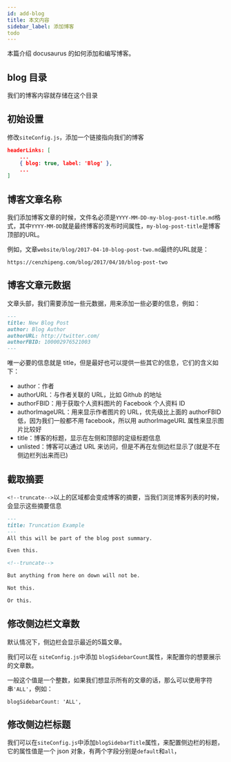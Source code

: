 ```yaml
---
id: add-blog
title: 本文内容
sidebar_label: 添加博客
todo
---
```


本篇介绍 docusaurus 的如何添加和编写博客。



## blog 目录

我们的博客内容就存储在这个目录



## 初始设置

修改`siteConfig.js`，添加一个链接指向我们的博客

```json
headerLinks: [
    ...
    { blog: true, label: 'Blog' },
    ...
]
```



## 博客文章名称

我们添加博客文章的时候，文件名必须是`YYYY-MM-DD-my-blog-post-title.md`格式，其中`YYYY-MM-DD`就是最终博客的发布时间属性，`my-blog-post-title`是博客顶部的URL。

例如，文章`website/blog/2017-04-10-blog-post-two.md`最终的URL就是：

`https://cenzhipeng.com/blog/2017/04/10/blog-post-two`



## 博客文章元数据

文章头部，我们需要添加一些元数据，用来添加一些必要的信息，例如：

```markdown
---
title: New Blog Post
author: Blog Author
authorURL: http://twitter.com/
authorFBID: 100002976521003
---
```

唯一必要的信息就是 title，但是最好也可以提供一些其它的信息，它们的含义如下：

- author：作者
- authorURL：与作者关联的 URL，比如 Github 的地址
- authorFBID：用于获取个人资料图片的 Facebook 个人资料 ID
- authorImageURL：用来显示作者图片的 URL，优先级比上面的 authorFBID 低，因为我们一般都不用 facebook，所以用 authorImageURL 属性来显示图片比较好
- title：博客的标题，显示在左侧和顶部的定级标题信息
- unlisted：博客可以通过 URL 来访问，但是不再在左侧边栏显示了(就是不在侧边栏列出来而已)



## 截取摘要

`<!--truncate-->`以上的区域都会变成博客的摘要，当我们浏览博客列表的时候，会显示这些摘要信息

```markdown
---
title: Truncation Example
---
All this will be part of the blog post summary.

Even this.

<!--truncate-->

But anything from here on down will not be.

Not this.

Or this.
```



## 修改侧边栏文章数

默认情况下，侧边栏会显示最近的5篇文章。

我们可以在 `siteConfig.js`中添加 `blogSidebarCount`属性，来配置你的想要展示的文章数。

一般这个值是一个整数，如果我们想显示所有的文章的话，那么可以使用字符串`'ALL'`，例如：

```
blogSidebarCount: 'ALL',
```



## 修改侧边栏标题

我们可以在`siteConfig.js`中添加`blogSidebarTitle`属性，来配置侧边栏的标题，它的属性值是一个 json 对象，有两个字段分别是`default`和`all`，